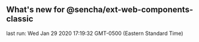 ## What's new for @sencha/ext-web-components-classic

last run: Wed Jan 29 2020 17:19:32 GMT-0500 (Eastern Standard Time)
